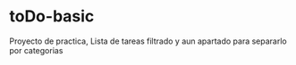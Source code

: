 # toDo-basic
Proyecto de practica, Lista de tareas filtrado y aun apartado para separarlo por categorias
